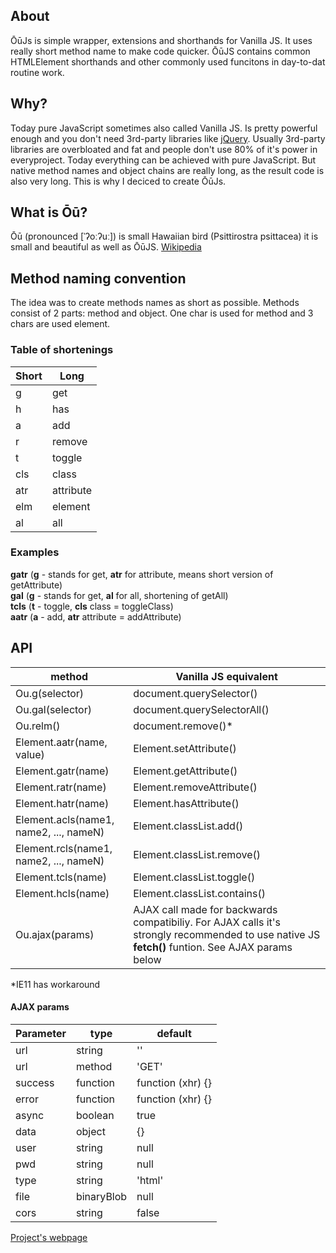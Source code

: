 ## About
ŌūJs is simple wrapper, extensions and shorthands for Vanilla JS. It uses really short method name to make code quicker. ŌūJS contains common HTMLElement shorthands and other commonly used funcitons in day-to-dat routine work.
<!-- ## Install
<code>npm install oujs</code><br>
<code>bower install oujs</code> -->
## Why?
Today pure JavaScript sometimes also called Vanilla JS. Is pretty powerful enough and you don't need 3rd-party libraries like [jQuery](http://www.jquery.com). Usually 3rd-party libraries are overbloated and fat and people don't use 80% of it's power in everyproject. Today everything can be achieved with pure JavaScript. But native method names and object chains are really long, as the result code is also very long. This is why I deciced to create ŌūJs.
## What is Ōū?
Ōū (pronounced [ˈʔoːʔuː]) is small Hawaiian bird (Psittirostra psittacea) it is small and beautiful as well as ŌūJS. [Wikipedia](https://en.wikipedia.org/wiki/%CA%BB%C5%8C%CA%BB%C5%AB)
## Method naming convention
The idea was to create methods names as short as possible. Methods consist of 2 parts: method and object. One char is used for method and 3 chars are used element.
### Table of shortenings
| Short | Long |
|-------|------|
| g     | get  |
| h     | has  |
| a     | add  |
| r     | remove  |
| t     | toggle  |
| cls   | class |
| atr   | attribute |
| elm   | element|
| al    | all |
### Examples
**gatr** (**g** - stands for get, **atr** for attribute, means short version of getAttribute)<br>
**gal** (**g** - stands for get, **al** for all, shortening of getAll)<br>
**tcls** (**t** - toggle, **cls** class = toggleClass)<br>
**aatr** (**a** - add, **atr** attribute = addAttribute)<br>
## API
| method | Vanilla JS equivalent |
|-------|------|
| Ou.g(selector) | document.querySelector() |
| Ou.gal(selector) | document.querySelectorAll() |
| Ou.relm() | document.remove()* |
| Element.aatr(name, value) | Element.setAttribute() |
| Element.gatr(name) | Element.getAttribute() |
| Element.ratr(name) | Element.removeAttribute() |
| Element.hatr(name) | Element.hasAttribute() |
| Element.acls(name1, name2, ..., nameN) | Element.classList.add() |
| Element.rcls(name1, name2, ..., nameN) | Element.classList.remove() |
| Element.tcls(name) | Element.classList.toggle() |
| Element.hcls(name) | Element.classList.contains() |
| Ou.ajax(params) | AJAX call made for backwards compatibiliy. For AJAX calls it's strongly recommended to use native JS **fetch()** funtion. See AJAX params below |
*IE11 has workaround
#### AJAX params
| Parameter | type | default |
|-------|------|------|
| url | string | '' |
| url | method | 'GET' |
| success | function | function (xhr) {} |
| error | function | function (xhr) {} |
| async | boolean | true |
| data | object | {} |
| user | string | null |
| pwd | string | null |
| type | string | 'html' |
| file | binaryBlob | null |
| cors | string | false |

[Project's webpage](http://www.whoop.ee/oujs/)
